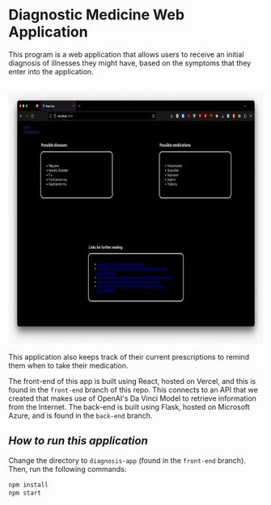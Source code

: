 # **Diagnostic Medicine Web Application**

This program is a web application that allows users to receive an initial diagnosis of illnesses they might have, based on the symptoms that they enter into the application.

<br> 

<img src="diagnosis.jpg" alt="Diagnosis" width = "900" height = "500">

<br>

This application also keeps track of their current prescriptions to remind them when to take their medication.

The front-end of this app is built using React, hosted on Vercel, and this is found in the `front-end` branch of this repo. This connects to an API that we created that makes use of OpenAI's Da Vinci Model to retrieve information from the Internet. The back-end is built using Flask, hosted on Microsoft Azure, and is found in the `back-end` branch.

## *How to run this application*

Change the directory to  `diagnosis-app` (found in the `front-end` branch). Then, run the following commands:

```
npm install
npm start
```
